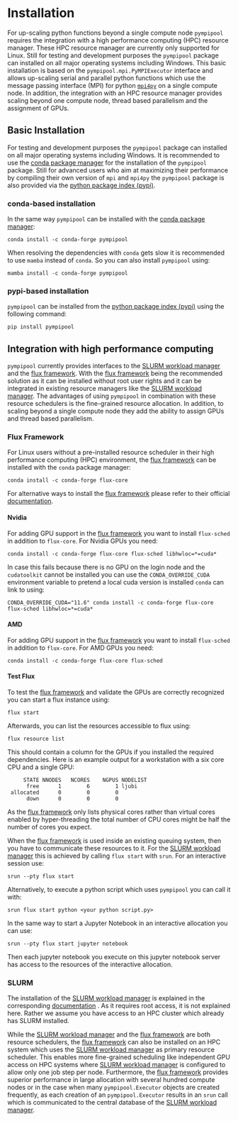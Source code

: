 # Installation
For up-scaling python functions beyond a single compute node `pympipool` requires the integration with a high 
performance computing (HPC) resource manager. These HPC resource manager are currently only supported for Linux. Still
for testing and development purposes the `pympipool` package can installed on all major operating systems including 
Windows. This basic installation is based on the `pympipool.mpi.PyMPIExecutor` interface and allows up-scaling serial 
and parallel python functions which use the message passing interface (MPI) for python [`mpi4py`](https://mpi4py.readthedocs.io)
on a single compute node. In addition, the integration with an HPC resource manager provides scaling beyond one compute
node, thread based parallelism and the assignment of GPUs. 

## Basic Installation 
For testing and development purposes the `pympipool` package can installed on all major operating systems including 
Windows. It is recommended to use the [conda package manager](https://anaconda.org/conda-forge/pympipool) for the 
installation of the `pympipool` package. Still for advanced users who aim at maximizing their performance by compiling 
their own version of `mpi` and `mpi4py` the `pympipool` package is also provided via the 
[python package index (pypi)](https://pypi.org/project/pympipool/).

### conda-based installation 
In the same way `pympipool` can be installed with the [conda package manager](https://anaconda.org/conda-forge/pympipool): 
```
conda install -c conda-forge pympipool
```
When resolving the dependencies with `conda` gets slow it is recommended to use `mamba` instead of `conda`. So you can 
also install `pympipool` using: 
```
mamba install -c conda-forge pympipool
```

### pypi-based installation
`pympipool` can be installed from the [python package index (pypi)](https://pypi.org/project/pympipool/) using the 
following command: 
```
pip install pympipool
```

## Integration with high performance computing
`pympipool` currently provides interfaces to the [SLURM workload manager](https://www.schedmd.com) and the 
[flux framework](https://flux-framework.org). With the [flux framework](https://flux-framework.org) being the 
recommended solution as it can be installed without root user rights and it can be integrated in existing resource
managers like the [SLURM workload manager](https://www.schedmd.com). The advantages of using `pympipool` in combination
with these resource schedulers is the fine-grained resource allocation. In addition, to scaling beyond a single compute
node they add the ability to assign GPUs and thread based parallelism. 

### Flux Framework
For Linux users without a pre-installed resource scheduler in their high performance computing (HPC) environment, the
[flux framework](https://flux-framework.org) can be installed with the `conda` package manager: 
```
conda install -c conda-forge flux-core
```
For alternative ways to install the [flux framework](https://flux-framework.org) please refer to their official 
[documentation](https://flux-framework.readthedocs.io/en/latest/quickstart.html).

#### Nvidia 
For adding GPU support in the [flux framework](https://flux-framework.org) you want to install `flux-sched` in addition 
to `flux-core`. For Nvidia GPUs you need: 
```
conda install -c conda-forge flux-core flux-sched libhwloc=*=cuda*
```
In case this fails because there is no GPU on the login node and the `cudatoolkit` cannot be installed you can use the 
`CONDA_OVERRIDE_CUDA` environment variable to pretend a local cuda version is installed `conda` can link to using:
```
CONDA_OVERRIDE_CUDA="11.6" conda install -c conda-forge flux-core flux-sched libhwloc=*=cuda*
```

#### AMD
For adding GPU support in the [flux framework](https://flux-framework.org) you want to install `flux-sched` in addition 
to `flux-core`. For AMD GPUs you need: 
```
conda install -c conda-forge flux-core flux-sched
```

#### Test Flux
To test the [flux framework](https://flux-framework.org) and validate the GPUs are correctly recognized you can start
a flux instance using: 
```
flux start
```
Afterwards, you can list the resources accessible to flux using:
```
flux resource list
```
This should contain a column for the GPUs if you installed the required dependencies. Here is an example output for a 
workstation with a six core CPU and a single GPU: 
```
     STATE NNODES   NCORES    NGPUS NODELIST
      free      1        6        1 ljubi
 allocated      0        0        0 
      down      0        0        0 
```
As the [flux framework](https://flux-framework.org) only lists physical cores rather than virtual cores enabled by
hyper-threading the total number of CPU cores might be half the number of cores you expect.

When the [flux framework](https://flux-framework.org) is used inside an existing queuing system, then you have to 
communicate these resources to it. For the [SLURM workload manager](https://www.schedmd.com) this is achieved by calling
`flux start` with `srun`. For an interactive session use: 
```
srun --pty flux start
```
Alternatively, to execute a python script which uses `pympipool` you can call it with: 
```
srun flux start python <your python script.py>
```
In the same way to start a Jupyter Notebook in an interactive allocation you can use: 
```
srun --pty flux start jupyter notebook
```
Then each jupyter notebook you execute on this jupyter notebook server has access to the resources of the interactive
allocation. 

### SLURM 
The installation of the [SLURM workload manager](https://www.schedmd.com) is explained in the corresponding 
[documentation](https://slurm.schedmd.com/quickstart_admin.html) . As it requires root access, it is not explained here.
Rather we assume you have access to an HPC cluster which already has SLURM installed. 

While the [SLURM workload manager](https://www.schedmd.com) and the [flux framework](https://flux-framework.org) are 
both resource schedulers, the [flux framework](https://flux-framework.org) can also be installed on an HPC system which
uses the [SLURM workload manager](https://www.schedmd.com) as primary resource scheduler. This enables more fine-grained
scheduling like independent GPU access on HPC systems where [SLURM workload manager](https://www.schedmd.com) is 
configured to allow only one job step per node. Furthermore, the [flux framework](https://flux-framework.org) provides 
superior performance in large allocation with several hundred compute nodes or in the case when many `pympipool.Executor`
objects are created frequently, as each creation of an `pympipool.Executor` results in an `srun` call which is 
communicated to the central database of the [SLURM workload manager](https://www.schedmd.com). 
